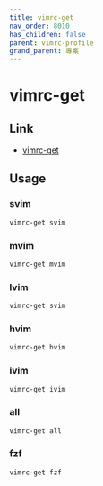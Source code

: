 ```yaml
---
title: vimrc-get
nav_order: 8010
has_children: false
parent: vimrc-profile
grand_parent: 專案
---
```


# vimrc-get


## Link

* [vimrc-get](https://github.com/samwhelp/note-about-vim/tree/gh-pages/_demo/project/vimrc-profile/vimrc-get)


## Usage

### svim

``` sh
vimrc-get svim
```

### mvim

``` sh
vimrc-get mvim
```

### lvim

``` sh
vimrc-get svim
```

### hvim

``` sh
vimrc-get hvim
```

### ivim

``` sh
vimrc-get ivim
```

### all

``` sh
vimrc-get all
```

### fzf

``` sh
vimrc-get fzf
```
